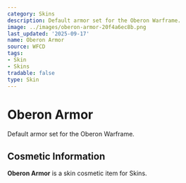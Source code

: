```yaml
---
category: Skins
description: Default armor set for the Oberon Warframe.
image: ../images/oberon-armor-20f4a6ec8b.png
last_updated: '2025-09-17'
name: Oberon Armor
source: WFCD
tags:
- Skin
- Skins
tradable: false
type: Skin
---
```


# Oberon Armor

Default armor set for the Oberon Warframe.

## Cosmetic Information

**Oberon Armor** is a skin cosmetic item for Skins.

